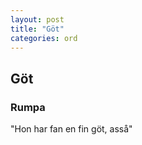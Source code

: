 ```yaml
---
layout: post
title: "Göt"
categories: ord
---
```


## Göt

### Rumpa

"Hon har fan en fin göt, asså"